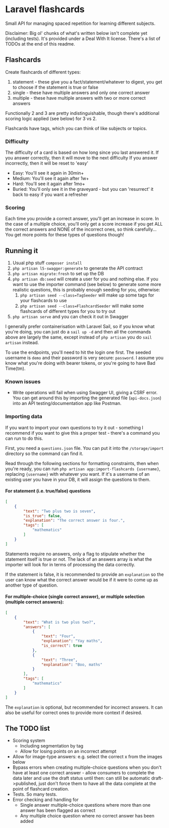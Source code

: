 # Laravel flashcards

Small API for managing spaced repetition for learning different subjects.

Disclaimer: Big ol' chunks of what's written below isn't complete yet (including tests). It's provided under a Deal With It license. There's a list of TODOs at the end of this readme.

## Flashcards

Create flashcards of different types:
1. statement - these give you a fact/statement/whatever to digest, you get to choose if the statement is true or false
2. single - these have multiple answers and only one correct answer
3. multiple - these have multiple answers with two or more correct answers

Functionally 2 and 3 are pretty indistinguishable, though there's additional scoring logic applied (see below) for 3 vs 2.

Flashcards have tags, which you can think of like subjects or topics.

### Difficulty

The difficulty of a card is based on how long since you last answered it.
If you answer correctly, then it will move to the next difficulty
If you answer incorrectly, then it will be reset to 'easy'

- Easy: You'll see it again in 30min+
- Medium: You'll see it again after 1w+ 
- Hard: You'll see it again after 1mo+
- Buried: You'll only see it in the graveyard - but you can 'resurrect' it back to easy if you want a refresher

### Scoring

Each time you provide a correct answer, you'll get an increase in score. In the case of a multiple choice, you'll only get a score increase if you get ALL the correct answers and NONE of the incorrect ones, so think carefully... You get more points for these types of questions though!

## Running it

1. Usual php stuff `composer install`
2. `php artisan l5-swagger:generate` to generate the API contract
3. `php artisan migrate:fresh` to set up the DB
4. `php artisan db:seed` will create a user for you and nothing else. If you want to use the importer command (see below) to generate some more realistic questions, this is probably enough seeding for you, otherwise:
   1. `php artisan seed --class=TagSeeder` will make up some tags for your flashcards to use
   2. `php artisan seed --class=FlashcardSeeder` will make some flashcards of different types for you to try out
5. `php artisan serve` and you can check it out in Swagger

I generally prefer containerisation with Laravel Sail, so if you know what you're doing, you can just do a `sail up -d` and then all the commands above are largely the same, except instead of `php artisan` you do `sail artisan` instead.

To use the endpoints, you'll need to hit the login one first. The seeded username is `demo` and their password is very secure: `password`. I assume you know what you're doing with bearer tokens, or you're going to have Bad Time(tm).

### Known issues

- Write operations will fail when using Swagger UI, giving a CSRF error. You can get around this by importing the generated file (`api-docs.json`) into an API testing/documentation app like Postman.

### Importing data

If you want to import your own questions to try it out - something I recommend if you want to give this a proper test - there's a command you can run to do this.

First, you need a `questions.json` file. You can put it into the `/storage/import` directory so the command can find it.

Read through the following sections for formatting constraints, then when you're ready, you can run `php artisan app:import-flashcards {username}`, replacing `{username}` with whatever you want. If it's a username of an existing user you have in your DB, it will assign the questions to them.

#### For statement (i.e. true/false) questions
```json
[
    {
        "text": "Two plus two is seven",
        "is_true": false,
        "explanation": "The correct answer is four.",
        "tags": [
            "mathematics"
        ]
    }
]
```

Statements require no answers, only a flag to stipulate whether the statement itself is true or not. The lack of an answers array is what the importer will look for in terms of processing the data correctly.

If the statement is false, it is recommended to provide an `explanation` so the user can know what the correct answer would be if it were to come up as another type of question.

#### For multiple-choice (single correct answer), or multiple selection (multiple correct answers):
```json
[
    {
        "text": "What is two plus two?",
        "answers": [
            {
                "text": "Four",
                "explanation": "Yay maths",
                "is_correct": true
            },
            {
                "text": "Three",
                "explanation": "Boo, maths"
            }
        ],
        "tags": [
            "mathematics"
        ]
    }
]
```

The `explanation` is optional, but recommended for incorrect answers. It can also be useful for correct ones to provide more context if desired.

## The TODO list

- Scoring system
  - Including segmentation by tag
  - Allow for losing points on an incorrect attempt
- Allow for image-type answers: e.g. select the correct x from the images below
- Bypass errors when creating multiple-choice questions when you don't have at least one correct answer - allow consumers to complete the data later and use the draft status until then: can still be automatic draft->published, just don't force them to have all the data complete at the point of flashcard creation.
- Tests. So many tests.
- Error checking and handling for
  - Single answer multiple-choice questions where more than one answer has been flagged as correct
  - Any multiple choice question where no correct answer has been added
